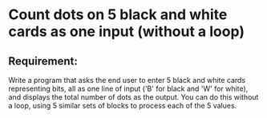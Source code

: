 # Count dots on 5 black and white cards as one input (without a loop)

## Requirement:

Write a program that asks the end user to enter 5 black and white cards
representing bits, all as one line of input ('B' for black and 'W' for white),
and displays the total number of dots as the output.
You can do this without a loop, using 5 similar sets of blocks to process each
of the 5 values.
